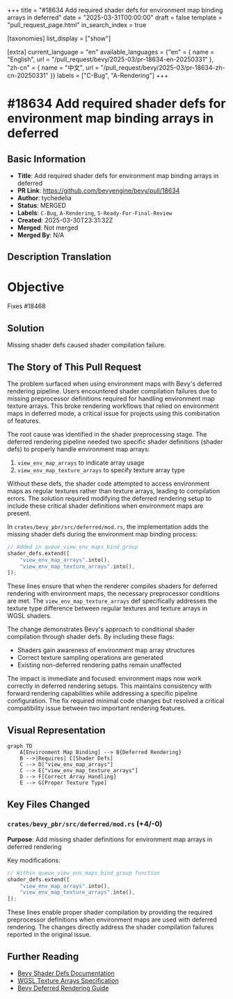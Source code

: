 +++
title = "#18634 Add required shader defs for environment map binding arrays in deferred"
date = "2025-03-31T00:00:00"
draft = false
template = "pull_request_page.html"
in_search_index = true

[taxonomies]
list_display = ["show"]

[extra]
current_language = "en"
available_languages = {"en" = { name = "English", url = "/pull_request/bevy/2025-03/pr-18634-en-20250331" }, "zh-cn" = { name = "中文", url = "/pull_request/bevy/2025-03/pr-18634-zh-cn-20250331" }}
labels = ["C-Bug", "A-Rendering"]
+++

# #18634 Add required shader defs for environment map binding arrays in deferred

## Basic Information
- **Title**: Add required shader defs for environment map binding arrays in deferred
- **PR Link**: https://github.com/bevyengine/bevy/pull/18634
- **Author**: tychedelia
- **Status**: MERGED
- **Labels**: `C-Bug`, `A-Rendering`, `S-Ready-For-Final-Review`
- **Created**: 2025-03-30T23:31:32Z
- **Merged**: Not merged
- **Merged By**: N/A

## Description Translation
# Objective

Fixes #18468

## Solution

Missing shader defs caused shader compilation failure.

## The Story of This Pull Request

The problem surfaced when using environment maps with Bevy's deferred rendering pipeline. Users encountered shader compilation failures due to missing preprocessor definitions required for handling environment map texture arrays. This broke rendering workflows that relied on environment maps in deferred mode, a critical issue for projects using this combination of features.

The root cause was identified in the shader preprocessing stage. The deferred rendering pipeline needed two specific shader definitions (shader defs) to properly handle environment map arrays:
1. `view_env_map_arrays` to indicate array usage
2. `view_env_map_texture_arrays` to specify texture array type

Without these defs, the shader code attempted to access environment maps as regular textures rather than texture arrays, leading to compilation errors. The solution required modifying the deferred rendering setup to include these critical shader definitions when environment maps are present.

In `crates/bevy_pbr/src/deferred/mod.rs`, the implementation adds the missing shader defs during the environment map binding process:

```rust
// Added in queue_view_env_maps_bind_group
shader_defs.extend([
    "view_env_map_arrays".into(),
    "view_env_map_texture_arrays".into(),
]);
```

These lines ensure that when the renderer compiles shaders for deferred rendering with environment maps, the necessary preprocessor conditions are met. The `view_env_map_texture_arrays` def specifically addresses the texture type difference between regular textures and texture arrays in WGSL shaders.

The change demonstrates Bevy's approach to conditional shader compilation through shader defs. By including these flags:
- Shaders gain awareness of environment map array structures
- Correct texture sampling operations are generated
- Existing non-deferred rendering paths remain unaffected

The impact is immediate and focused: environment maps now work correctly in deferred rendering setups. This maintains consistency with forward rendering capabilities while addressing a specific pipeline configuration. The fix required minimal code changes but resolved a critical compatibility issue between two important rendering features.

## Visual Representation

```mermaid
graph TD
    A[Environment Map Binding] --> B{Deferred Rendering}
    B -->|Requires| C[Shader Defs]
    C --> D["view_env_map_arrays"]
    C --> E["view_env_map_texture_arrays"]
    D --> F[Correct Array Handling]
    E --> G[Proper Texture Type]
```

## Key Files Changed

### `crates/bevy_pbr/src/deferred/mod.rs` (+4/-0)
**Purpose**: Add missing shader definitions for environment map arrays in deferred rendering

Key modifications:
```rust
// Within queue_view_env_maps_bind_group function
shader_defs.extend([
    "view_env_map_arrays".into(),
    "view_env_map_texture_arrays".into(),
]);
```

These lines enable proper shader compilation by providing the required preprocessor definitions when environment maps are used with deferred rendering. The changes directly address the shader compilation failures reported in the original issue.

## Further Reading
- [Bevy Shader Defs Documentation](https://docs.rs/bevy/latest/bevy/render/render_resource/struct.ShaderDefs.html)
- [WGSL Texture Arrays Specification](https://www.w3.org/TR/WGSL/#textures)
- [Bevy Deferred Rendering Guide](https://bevyengine.org/learn/book/next/render/deferred-rendering/)
